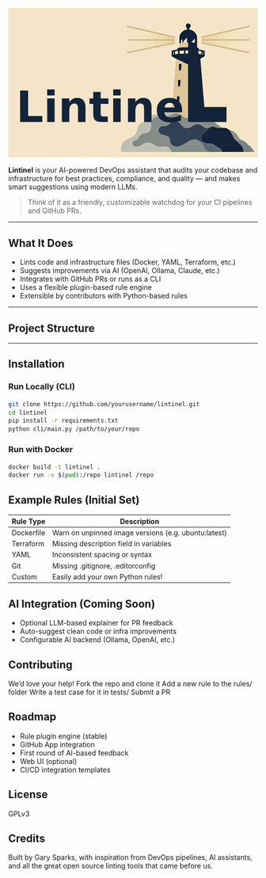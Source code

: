 ![Lintinel Logo](./images/lintinel.png)

**Lintinel** is your AI-powered DevOps assistant that audits your codebase and infrastructure for best practices, compliance, and quality — and makes smart suggestions using modern LLMs.

> Think of it as a friendly, customizable watchdog for your CI pipelines and GitHub PRs.

---

## What It Does

- Lints code and infrastructure files (Docker, YAML, Terraform, etc.)
- Suggests improvements via AI (OpenAI, Ollama, Claude, etc.)
- Integrates with GitHub PRs or runs as a CLI
- Uses a flexible plugin-based rule engine
- Extensible by contributors with Python-based rules

---

## Project Structure


---

## Installation

### Run Locally (CLI)

```bash
git clone https://github.com/yourusername/lintinel.git
cd lintinel
pip install -r requirements.txt
python cli/main.py /path/to/your/repo
```
### Run with Docker

```bash
docker build -t lintinel .
docker run -v $(pwd):/repo lintinel /repo
```

## Example Rules (Initial Set)
| Rule Type	| Description |
|-----------|-------------|
|Dockerfile	| Warn on unpinned image versions (e.g. ubuntu:latest) |
|Terraform	| Missing description field in variables |
|YAML	    | Inconsistent spacing or syntax |
|Git	    | Missing .gitignore, .editorconfig |
|Custom	    | Easily add your own Python rules! |

## AI Integration (Coming Soon)
- Optional LLM-based explainer for PR feedback
- Auto-suggest clean code or infra improvements
- Configurable AI backend (Ollama, OpenAI, etc.)

## Contributing
We’d love your help!
Fork the repo and clone it
Add a new rule to the rules/ folder
Write a test case for it in tests/
Submit a PR

## Roadmap
- Rule plugin engine (stable)
- GitHub App integration
- First round of AI-based feedback
- Web UI (optional)
- CI/CD integration templates

## License
GPLv3

## Credits
Built by Gary Sparks, with inspiration from DevOps pipelines, AI assistants, and all the great open source linting tools that came before us.

